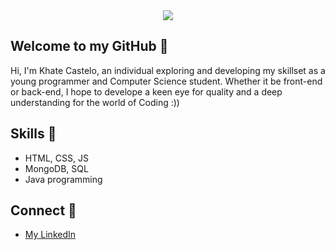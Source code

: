 <div align="center">
  <img src="https://github.com/user-attachments/assets/b680fc4a-8054-4f79-b88f-0a6ed7516023">
</div>


## Welcome to my GitHub 🫧
Hi, I'm Khate Castelo, an individual exploring and developing my skillset as a young programmer and Computer Science student. Whether it be front-end or back-end, I hope to develope a keen eye for quality and a deep understanding for the world of Coding :))

## Skills 🎨
- HTML, CSS, JS
- MongoDB, SQL
- Java programming

## Connect 🍵
- [My LinkedIn](https://www.linkedin.com/in/khate-ciara-castelo/)
